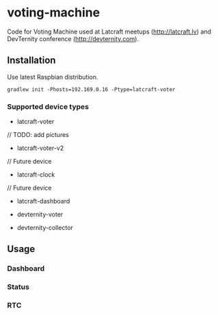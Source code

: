# voting-machine

Code for Voting Machine used at Latcraft meetups (<http://latcraft.lv>) and DevTernity conference (<http://devternity.com>).

## Installation

Use latest Raspbian distribution.

    gradlew init -Phosts=192.169.0.16 -Ptype=latcraft-voter

### Supported device types

 - latcraft-voter

// TODO: add pictures

 - latcraft-voter-v2

// Future device

 - latcraft-clock

// Future device

 - latcraft-dashboard




 - devternity-voter


 - devternity-collector

## Usage

### Dashboard

### Status 

### RTC





